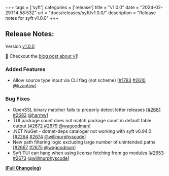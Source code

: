 +++
tags = ['syft']
categories = ['release']
title = "v1.0.0"
date = "2024-02-29T14:58:53Z"
url = "docs/releases/syft/v1.0.0/"
description = "Release notes for syft v1.0.0"
+++

## Release Notes:
Version [v1.0.0](https://github.com/anchore/syft/releases/tag/v1.0.0)

🎉 Checkout the [blog post about v1](https://anchore.com/blog/syft-reaches-v1-0/)!

### Added Features

- Allow source type input via CLI flag (not scheme) [[#1783](https://github.com/anchore/syft/issues/1783) [#2610](https://github.com/anchore/syft/pull/2610) [@kzantow](https://github.com/kzantow)]

### Bug Fixes

- OpenSSL binary matcher fails to properly detect letter releases [[#2681](https://github.com/anchore/syft/issues/2681) [#2682](https://github.com/anchore/syft/pull/2682) [@harmw](https://github.com/harmw)]
- TUI package count does not match package count in default table output [[#2672](https://github.com/anchore/syft/issues/2672) [#2679](https://github.com/anchore/syft/pull/2679) [@wagoodman](https://github.com/wagoodman)]
- .NET NuGet - dotnet-deps cataloger not working with syft v0.94.0 [[#2264](https://github.com/anchore/syft/issues/2264) [#2674](https://github.com/anchore/syft/pull/2674) [@willmurphyscode](https://github.com/willmurphyscode)]
- New path filtering logic excluding large number of unintended paths [[#2667](https://github.com/anchore/syft/issues/2667) [#2675](https://github.com/anchore/syft/pull/2675) [@wagoodman](https://github.com/wagoodman)]
- Syft TUI can hang when using license fetching from go modules [[#2653](https://github.com/anchore/syft/issues/2653) [#2673](https://github.com/anchore/syft/pull/2673) [@willmurphyscode](https://github.com/willmurphyscode)]

**[(Full Changelog)](https://github.com/anchore/syft/compare/v0.105.1...v1.0.0)**
